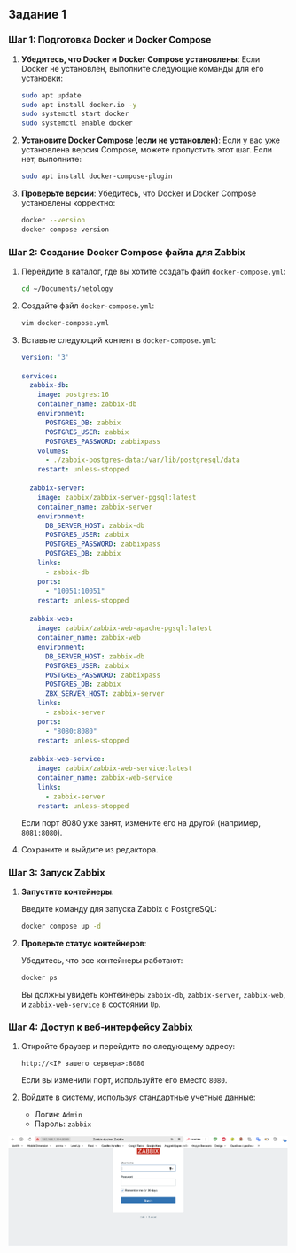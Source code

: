 ## Задание 1

### Шаг 1: Подготовка Docker и Docker Compose

1. **Убедитесь, что Docker и Docker Compose установлены**:
   Если Docker не установлен, выполните следующие команды для его установки:

   ```bash
   sudo apt update
   sudo apt install docker.io -y
   sudo systemctl start docker
   sudo systemctl enable docker
   ```

2. **Установите Docker Compose (если не установлен)**:
   Если у вас уже установлена версия Compose, можете пропустить этот шаг. Если нет, выполните:
   
   ```bash
   sudo apt install docker-compose-plugin
   ```

3. **Проверьте версии**:
   Убедитесь, что Docker и Docker Compose установлены корректно:
   
   ```bash
   docker --version
   docker compose version
   ```

### Шаг 2: Создание Docker Compose файла для Zabbix

1. Перейдите в каталог, где вы хотите создать файл `docker-compose.yml`:

   ```bash
   cd ~/Documents/netology
   ```

2. Создайте файл `docker-compose.yml`:

   ```bash
   vim docker-compose.yml
   ```

3. Вставьте следующий контент в `docker-compose.yml`:

   ```yaml
   version: '3'

   services:
     zabbix-db:
       image: postgres:16
       container_name: zabbix-db
       environment:
         POSTGRES_DB: zabbix
         POSTGRES_USER: zabbix
         POSTGRES_PASSWORD: zabbixpass
       volumes:
         - ./zabbix-postgres-data:/var/lib/postgresql/data
       restart: unless-stopped

     zabbix-server:
       image: zabbix/zabbix-server-pgsql:latest
       container_name: zabbix-server
       environment:
         DB_SERVER_HOST: zabbix-db
         POSTGRES_USER: zabbix
         POSTGRES_PASSWORD: zabbixpass
         POSTGRES_DB: zabbix
       links:
         - zabbix-db
       ports:
         - "10051:10051"
       restart: unless-stopped

     zabbix-web:
       image: zabbix/zabbix-web-apache-pgsql:latest
       container_name: zabbix-web
       environment:
         DB_SERVER_HOST: zabbix-db
         POSTGRES_USER: zabbix
         POSTGRES_PASSWORD: zabbixpass
         POSTGRES_DB: zabbix
         ZBX_SERVER_HOST: zabbix-server
       links:
         - zabbix-server
       ports:
         - "8080:8080"
       restart: unless-stopped

     zabbix-web-service:
       image: zabbix/zabbix-web-service:latest
       container_name: zabbix-web-service
       links:
         - zabbix-server
       restart: unless-stopped
   ```

   Если порт 8080 уже занят, измените его на другой (например, `8081:8080`).

4. Сохраните и выйдите из редактора.

### Шаг 3: Запуск Zabbix

1. **Запустите контейнеры**:

   Введите команду для запуска Zabbix с PostgreSQL:
   
   ```bash
   docker compose up -d
   ```

2. **Проверьте статус контейнеров**:

   Убедитесь, что все контейнеры работают:
   
   ```bash
   docker ps
   ```

   Вы должны увидеть контейнеры `zabbix-db`, `zabbix-server`, `zabbix-web`, и `zabbix-web-service` в состоянии `Up`.

### Шаг 4: Доступ к веб-интерфейсу Zabbix

1. Откройте браузер и перейдите по следующему адресу:
   
   ```
   http://<IP вашего сервера>:8080
   ```

   Если вы изменили порт, используйте его вместо `8080`.

2. Войдите в систему, используя стандартные учетные данные:

   - Логин: `Admin`
   - Пароль: `zabbix`


![Авторизация в Zabbix](https://github.com/save-tsarev/sys-pattern-homework-8-03/blob/main/img/zadanie1_login.png)

